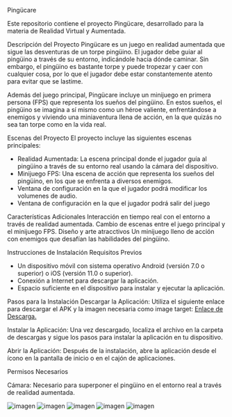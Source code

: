 Pingücare

Este repositorio contiene el proyecto Pingücare, desarrollado para la materia de Realidad Virtual y Aumentada.

Descripción del Proyecto
Pingücare es un juego en realidad aumentada que sigue las desventuras de un torpe pingüino. El jugador debe guiar al pingüino a través de su entorno, indicándole hacia dónde caminar. Sin embargo, el pingüino es bastante torpe y puede tropezar y caer con cualquier cosa, por lo que el jugador debe estar constantemente atento para evitar que se lastime.

Además del juego principal, Pingücare incluye un minijuego en primera persona (FPS) que representa los sueños del pingüino. En estos sueños, el pingüino se imagina a sí mismo como un héroe valiente, enfrentándose a enemigos y viviendo una miniaventura llena de acción, en la que quizás no sea tan torpe como en la vida real.


Escenas del Proyecto
El proyecto incluye las siguientes escenas principales:
- Realidad Aumentada: La escena principal donde el jugador guía al pingüino a través de su entorno real usando la cámara del dispositivo.
- Minijuego FPS: Una escena de acción que representa los sueños del pingüino, en los que se enfrenta a diversos enemigos.
- Ventana de configuración en la que el jugador podrá modificar los volumenes de audio.
- Ventana de configuración en la que el jugador podrá salir del juego

Características Adicionales
    Interacción en tiempo real con el entorno a través de realidad aumentada.
    Cambio de escenas entre el juego principal y el minijuego FPS.
    Diseño y arte atracctivos
    Un minijuego lleno de acción con enemigos que desafían las habilidades del pingüino.

Instrucciones de Instalación
Requisitos Previos

- Un dispositivo móvil con sistema operativo Android (versión 7.0 o superior) o iOS (versión 11.0 o superior).
- Conexión a Internet para descargar la aplicación.
- Espacio suficiente en el dispositivo para instalar y ejecutar la aplicación.

Pasos para la Instalación
    Descargar la Aplicación:
        Utiliza el siguiente enlace para descargar el APK y la imagen necesaria como image target: [Enlace de Descarga.](https://mega.nz/folder/12MmnSJY#84lRQQ0NIq7cV0OYlfwyZQ)

Instalar la Aplicación:
    Una vez descargado, localiza el archivo en la carpeta de descargas y sigue los pasos para instalar la aplicación en tu dispositivo.

Abrir la Aplicación:
    Después de la instalación, abre la aplicación desde el ícono en la pantalla de inicio o en el cajón de aplicaciones.

Permisos Necesarios

Cámara: Necesario para superponer el pingüino en el entorno real a través de realidad aumentada.

![imagen](https://github.com/user-attachments/assets/fb90b206-8c8a-49ea-aa0d-e48b6eb678d8)
![imagen](https://github.com/user-attachments/assets/4d1c273d-1298-41c8-b146-871110529c9c)
![imagen](https://github.com/user-attachments/assets/b6e2b552-678a-4ff0-bf28-2954380870f6)
![imagen](https://github.com/user-attachments/assets/face53d5-276d-4928-9178-9662787e7299)
![imagen](https://github.com/user-attachments/assets/1d4d61c6-7fb4-4f14-89d1-3be27280e75f)

    

